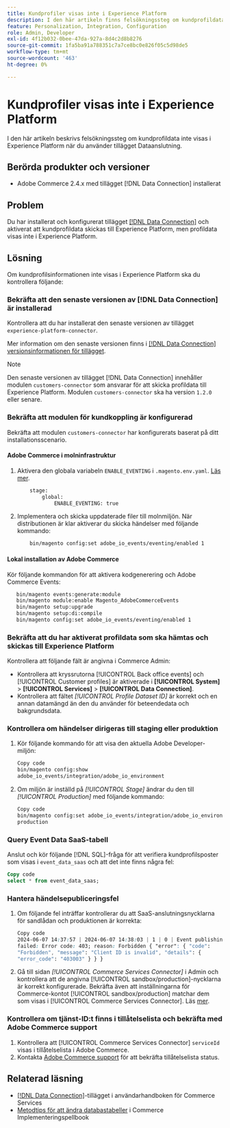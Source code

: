 ```yaml
---
title: Kundprofiler visas inte i Experience Platform
description: I den här artikeln finns felsökningssteg om kundprofildata inte visas i Experience Platform när tillägget  [!DNL Data Connection] används.
feature: Personalization, Integration, Configuration
role: Admin, Developer
exl-id: 4f12b032-0bee-47da-927a-8d4c2d8b8276
source-git-commit: 1fa5ba91a788351c7a7ce8bc0e826f05c5d98de5
workflow-type: tm+mt
source-wordcount: '463'
ht-degree: 0%

---
```


# Kundprofiler visas inte i Experience Platform

I den här artikeln beskrivs felsökningssteg om kundprofildata inte visas i Experience Platform när du använder tillägget Dataanslutning.

## Berörda produkter och versioner

* Adobe Commerce 2.4.x med tillägget [!DNL Data Connection] installerat

## Problem

Du har installerat och konfigurerat tillägget [[!DNL Data Connection]](https://experienceleague.adobe.com/en/docs/commerce-merchant-services/data-connection/overview) och aktiverat att kundprofildata skickas till Experience Platform, men profildata visas inte i Experience Platform.

## Lösning

Om kundprofilsinformationen inte visas i Experience Platform ska du kontrollera följande:

### Bekräfta att den senaste versionen av [!DNL Data Connection] är installerad

Kontrollera att du har installerat den senaste versionen av tillägget `experience-platform-connector`.

Mer information om den senaste versionen finns i [[!DNL Data Connection] versionsinformationen för tillägget](https://experienceleague.adobe.com/en/docs/commerce-merchant-services/data-connection/release-notes).

>[!NOTE]
>
>Den senaste versionen av tillägget [!DNL Data Connection] innehåller modulen `customers-connector` som ansvarar för att skicka profildata till Experience Platform. Modulen `customers-connector` ska ha version `1.2.0` eller senare.

### Bekräfta att modulen för kundkoppling är konfigurerad

Bekräfta att modulen `customers-connector` har konfigurerats baserat på ditt installationsscenario.

#### Adobe Commerce i molninfrastruktur

1. Aktivera den globala variabeln `ENABLE_EVENTING` i `.magento.env.yaml`. [Läs mer](https://experienceleague.adobe.com/en/docs/commerce-cloud-service/user-guide/configure/env/stage/variables-global).

   ```bash
       stage:
           global:
               ENABLE_EVENTING: true
   ```

1. Implementera och skicka uppdaterade filer till molnmiljön. När distributionen är klar aktiverar du skicka händelser med följande kommando:

   ```bash
       bin/magento config:set adobe_io_events/eventing/enabled 1
   ```

#### Lokal installation av Adobe Commerce

Kör följande kommandon för att aktivera kodgenerering och Adobe Commerce Events:

```bash
   bin/magento events:generate:module
   bin/magento module:enable Magento_AdobeCommerceEvents
   bin/magento setup:upgrade
   bin/magento setup:di:compile
   bin/magento config:set adobe_io_events/eventing/enabled 1
```

### Bekräfta att du har aktiverat profildata som ska hämtas och skickas till Experience Platform

Kontrollera att följande fält är angivna i Commerce Admin:

* Kontrollera att kryssrutorna [!UICONTROL Back office events] och [!UICONTROL Customer profiles] är aktiverade i **[!UICONTROL System]** > **[!UICONTROL Services]** > **[!UICONTROL Data Connection]**.
* Kontrollera att fältet *[!UICONTROL Profile Dataset ID]* är korrekt och en annan datamängd än den du använder för beteendedata och bakgrundsdata.

### Kontrollera om händelser dirigeras till staging eller produktion

1. Kör följande kommando för att visa den aktuella Adobe Developer-miljön:

   ```bash
   Copy code
   bin/magento config:show
   adobe_io_events/integration/adobe_io_environment
   ```

1. Om miljön är inställd på *[!UICONTROL Stage]* ändrar du den till *[!UICONTROL Production]* med följande kommando:

   ```bash
   Copy code
   bin/magento config:set adobe_io_events/integration/adobe_io_environment
   production
   ```

### Query Event Data SaaS-tabell

Anslut och kör följande [!DNL SQL]-fråga för att verifiera kundprofilsposter som visas i
`event_data_saas` och att det inte finns några fel:

```sql
Copy code
select * from event_data_saas;
```

### Hantera händelsepubliceringsfel

1. Om följande fel inträffar kontrollerar du att SaaS-anslutningsnycklarna för sandlådan och produktionen är korrekta:

   ```css
   Copy code
   2024-06-07 14:37:57 | 2024-06-07 14:38:03 | 1 | 0 | Event publishing
   failed: Error code: 403; reason: Forbidden { "error": { "code":
   "Forbidden", "message": "Client ID is invalid", "details": {
   "error_code": "403003" } } }
   ```

1. Gå till sidan *[!UICONTROL Commerce Services Connector]* i Admin och kontrollera att de angivna [!UICONTROL sandbox/production]-nycklarna är korrekt konfigurerade. Bekräfta även att inställningarna för Commerce-kontot [!UICONTROL sandbox/production] matchar dem som visas i [!UICONTROL Commerce Services Connector]. Läs [mer](https://experienceleague.adobe.com/en/docs/commerce-merchant-services/user-guides/integration-services/saas#apikey).

### Kontrollera om tjänst-ID:t finns i tillåtelselista och bekräfta med Adobe Commerce support

1. Kontrollera att [!UICONTROL Commerce Services Connector] `serviceId` visas i tillåtelselista i Adobe Commerce.
1. Kontakta [Adobe Commerce support](https://experienceleague.adobe.com/en/docs/commerce-knowledge-base/kb/help-center-guide/magento-help-center-user-guide) för att bekräfta tillåtelselista status.

## Relaterad läsning

* [[!DNL Data Connection]](https://experienceleague.adobe.com/en/docs/commerce-merchant-services/data-connection/overview)-tillägget i användarhandboken för Commerce Services
* [Metodtips för att ändra databastabeller](https://experienceleague.adobe.com/en/docs/commerce-operations/implementation-playbook/best-practices/development/modifying-core-and-third-party-tables#why-adobe-recommends-avoiding-modifications) i Commerce Implementeringspellbook
